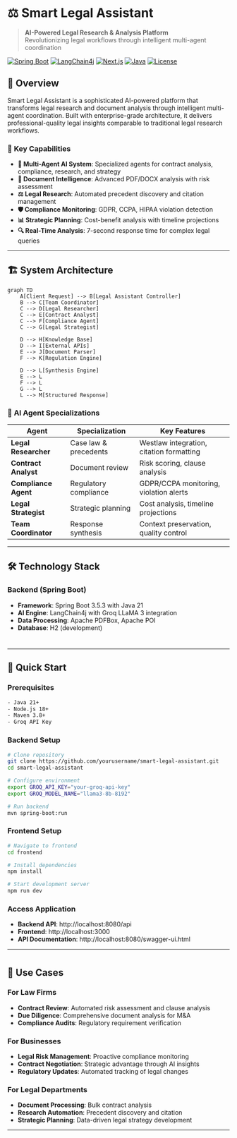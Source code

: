 # ⚖️ Smart Legal Assistant

> **AI-Powered Legal Research & Analysis Platform**  
> Revolutionizing legal workflows through intelligent multi-agent coordination

[![Spring Boot](https://img.shields.io/badge/Spring%20Boot-3.5.3-brightgreen.svg)](https://spring.io/projects/spring-boot)
[![LangChain4j](https://img.shields.io/badge/LangChain4j-1.0.0--beta2-blue.svg)](https://github.com/langchain4j/langchain4j)
[![Next.js](https://img.shields.io/badge/Next.js-15.4.2-black.svg)](https://nextjs.org/)
[![Java](https://img.shields.io/badge/Java-21-orange.svg)](https://openjdk.java.net/)
[![License](https://img.shields.io/badge/License-MIT-yellow.svg)](LICENSE)

## 🚀 **Overview**

Smart Legal Assistant is a sophisticated AI-powered platform that transforms legal research and document analysis through intelligent multi-agent coordination. Built with enterprise-grade architecture, it delivers professional-quality legal insights comparable to traditional legal research workflows.

### 🎯 **Key Capabilities**

- **🤖 Multi-Agent AI System**: Specialized agents for contract analysis, compliance, research, and strategy
- **📄 Document Intelligence**: Advanced PDF/DOCX analysis with risk assessment
- **⚖️ Legal Research**: Automated precedent discovery and citation management
- **🛡️ Compliance Monitoring**: GDPR, CCPA, HIPAA violation detection
- **📊 Strategic Planning**: Cost-benefit analysis with timeline projections
- **🔍 Real-Time Analysis**: 7-second response time for complex legal queries

---

## 🏗️ **System Architecture**

```mermaid
graph TD
    A[Client Request] --> B[Legal Assistant Controller]
    B --> C[Team Coordinator]
    C --> D[Legal Researcher]
    C --> E[Contract Analyst]
    C --> F[Compliance Agent]
    C --> G[Legal Strategist]
    
    D --> H[Knowledge Base]
    D --> I[External APIs]
    E --> J[Document Parser]
    F --> K[Regulation Engine]
    
    D --> L[Synthesis Engine]
    E --> L
    F --> L
    G --> L
    L --> M[Structured Response]
```

### 🧠 **AI Agent Specializations**

| Agent | Specialization | Key Features |
|-------|---------------|--------------|
| **Legal Researcher** | Case law & precedents | Westlaw integration, citation formatting |
| **Contract Analyst** | Document review | Risk scoring, clause analysis |
| **Compliance Agent** | Regulatory compliance | GDPR/CCPA monitoring, violation alerts |
| **Legal Strategist** | Strategic planning | Cost analysis, timeline projections |
| **Team Coordinator** | Response synthesis | Context preservation, quality control |

---

## 🛠️ **Technology Stack**

### **Backend (Spring Boot)**
- **Framework**: Spring Boot 3.5.3 with Java 21
- **AI Engine**: LangChain4j with Groq LLaMA 3 integration
- **Data Processing**: Apache PDFBox, Apache POI
- **Database**: H2 (development)


#
---

## 🚀 **Quick Start**

### **Prerequisites**
```bash
- Java 21+
- Node.js 18+
- Maven 3.8+
- Groq API Key
```

### **Backend Setup**
```bash
# Clone repository
git clone https://github.com/yourusername/smart-legal-assistant.git
cd smart-legal-assistant

# Configure environment
export GROQ_API_KEY="your-groq-api-key"
export GROQ_MODEL_NAME="llama3-8b-8192"

# Run backend
mvn spring-boot:run
```

### **Frontend Setup**
```bash
# Navigate to frontend
cd frontend

# Install dependencies
npm install

# Start development server
npm run dev
```

### **Access Application**
- **Backend API**: http://localhost:8080/api
- **Frontend**: http://localhost:3000
- **API Documentation**: http://localhost:8080/swagger-ui.html

---

#
## 🎯 **Use Cases**

### **For Law Firms**
- **Contract Review**: Automated risk assessment and clause analysis
- **Due Diligence**: Comprehensive document analysis for M&A
- **Compliance Audits**: Regulatory requirement verification

### **For Businesses**
- **Legal Risk Management**: Proactive compliance monitoring
- **Contract Negotiation**: Strategic advantage through AI insights
- **Regulatory Updates**: Automated tracking of legal changes

### **For Legal Departments**
- **Document Processing**: Bulk contract analysis
- **Research Automation**: Precedent discovery and citation
- **Strategic Planning**: Data-driven legal strategy development

---

